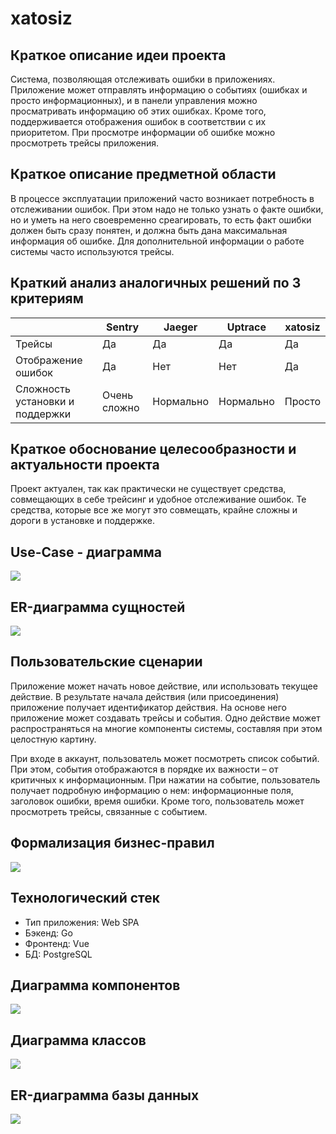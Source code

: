# xatosiz

## Краткое описание идеи проекта
Система, позволяющая отслеживать ошибки в приложениях. 
Приложение может отправлять информацию о событиях 
(ошибках и просто информационных), и в панели управления 
можно просматривать информацию об этих ошибках. Кроме того, 
поддерживается отображения ошибок в соответствии с их приоритетом.
При просмотре информации об ошибке можно просмотреть 
трейсы приложения.

## Краткое описание предметной области
В процессе эксплуатации приложений часто возникает потребность в 
отслеживании ошибок. При этом надо не только узнать о факте ошибки,
но и уметь на него своевременно среагировать, то есть
факт ошибки должен быть сразу понятен, и должна быть дана 
максимальная информация об ошибке. Для дополнительной информации о 
работе системы часто используются трейсы.

## Краткий анализ аналогичных решений по 3 критериям

|                                 | Sentry       | Jaeger    | Uptrace   | xatosiz |
|---------------------------------|--------------|-----------|-----------|---------|
| Трейсы                          | Да           | Да        | Да        | Да      |
| Отображение ошибок              | Да           | Нет       | Нет       | Да      |
| Сложность установки и поддержки | Очень сложно | Нормально | Нормально | Просто  |

## Краткое обоснование целесообразности и актуальности проекта
Проект актуален, так как практически не существует средства, 
совмещающих в себе трейсинг и удобное отслеживание ошибок.
Те средства, которые все же могут это совмещать, крайне сложны
и дороги в установке и поддержке.

## Use-Case - диаграмма
![](assets/use-case.png)

## ER-диаграмма сущностей

![](assets/er.png)

## Пользовательские сценарии
Приложение может начать новое действие, или использовать текущее
действие. В результате начала действия (или присоединения)
приложение получает идентификатор действия. На основе него приложение
может создавать трейсы и события. Одно действие может
распространяться на многие компоненты системы, составляя при этом целостную
картину.

При входе в аккаунт, пользователь может посмотреть список событий.
При этом, события отображаются в порядке их важности – от
критичных к информационным. При нажатии на событие,
пользователь получает подробную информацию о нем: информационные поля, 
заголовок ошибки, время ошибки. Кроме того, пользователь может просмотреть
трейсы, связанные с событием.


## Формализация бизнес-правил
![](assets/bpmn.png)

## Технологический стек
- Тип приложения: Web SPA
- Бэкенд: Go
- Фронтенд: Vue
- БД: PostgreSQL

## Диаграмма компонентов
![](assets/components.png)

## Диаграмма классов
![](assets/uml.png)

## ER-диаграмма базы данных
![](assets/er1.png)